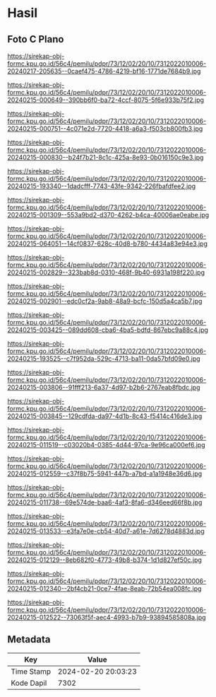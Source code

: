 # Hasil

## Foto C Plano

https://sirekap-obj-formc.kpu.go.id/56c4/pemilu/pdpr/73/12/02/20/10/7312022010006-20240217-205635--0caef475-4786-4219-bf16-1771de7684b9.jpg

https://sirekap-obj-formc.kpu.go.id/56c4/pemilu/pdpr/73/12/02/20/10/7312022010006-20240215-000649--390bb6f0-ba72-4ccf-8075-5f6e933b75f2.jpg

https://sirekap-obj-formc.kpu.go.id/56c4/pemilu/pdpr/73/12/02/20/10/7312022010006-20240215-000751--4c071e2d-7720-4418-a6a3-f503cb800fb3.jpg

https://sirekap-obj-formc.kpu.go.id/56c4/pemilu/pdpr/73/12/02/20/10/7312022010006-20240215-000830--b24f7b21-8c1c-425a-8e93-0b016150c9e3.jpg

https://sirekap-obj-formc.kpu.go.id/56c4/pemilu/pdpr/73/12/02/20/10/7312022010006-20240215-193340--1dadcfff-7743-43fe-9342-226fbafdfee2.jpg

https://sirekap-obj-formc.kpu.go.id/56c4/pemilu/pdpr/73/12/02/20/10/7312022010006-20240215-001309--553a9bd2-d370-4262-b4ca-40006ae0eabe.jpg

https://sirekap-obj-formc.kpu.go.id/56c4/pemilu/pdpr/73/12/02/20/10/7312022010006-20240215-064051--14cf0837-628c-40d8-b780-4434a83e94e3.jpg

https://sirekap-obj-formc.kpu.go.id/56c4/pemilu/pdpr/73/12/02/20/10/7312022010006-20240215-002829--323bab8d-0310-468f-9b40-6931a198f220.jpg

https://sirekap-obj-formc.kpu.go.id/56c4/pemilu/pdpr/73/12/02/20/10/7312022010006-20240215-002901--edc0cf2a-9ab8-48a9-bcfc-150d5a4ca5b7.jpg

https://sirekap-obj-formc.kpu.go.id/56c4/pemilu/pdpr/73/12/02/20/10/7312022010006-20240215-003425--089dd608-cba6-4ba5-bdfd-867ebc9a88c4.jpg

https://sirekap-obj-formc.kpu.go.id/56c4/pemilu/pdpr/73/12/02/20/10/7312022010006-20240215-193525--c7f952da-529c-4713-ba11-0da57bfd09e0.jpg

https://sirekap-obj-formc.kpu.go.id/56c4/pemilu/pdpr/73/12/02/20/10/7312022010006-20240215-003806--91fff213-6a37-4d97-b2b6-2767eab8fbdc.jpg

https://sirekap-obj-formc.kpu.go.id/56c4/pemilu/pdpr/73/12/02/20/10/7312022010006-20240215-003845--129cdfda-da97-4d1b-8c43-f5414c416de3.jpg

https://sirekap-obj-formc.kpu.go.id/56c4/pemilu/pdpr/73/12/02/20/10/7312022010006-20240215-011519--c03020b4-0385-4d44-97ca-9e96ca000ef6.jpg

https://sirekap-obj-formc.kpu.go.id/56c4/pemilu/pdpr/73/12/02/20/10/7312022010006-20240215-012559--c37f8b75-5941-447b-a7bd-a1a1948e36d6.jpg

https://sirekap-obj-formc.kpu.go.id/56c4/pemilu/pdpr/73/12/02/20/10/7312022010006-20240215-011738--69e574de-baa6-4af3-8fa6-d346eed66f8b.jpg

https://sirekap-obj-formc.kpu.go.id/56c4/pemilu/pdpr/73/12/02/20/10/7312022010006-20240215-013533--e3fa7e0e-cb54-40d7-a61e-7d6278d4883d.jpg

https://sirekap-obj-formc.kpu.go.id/56c4/pemilu/pdpr/73/12/02/20/10/7312022010006-20240215-012129--8eb682f0-4773-49b8-b374-1d1d827ef50c.jpg

https://sirekap-obj-formc.kpu.go.id/56c4/pemilu/pdpr/73/12/02/20/10/7312022010006-20240215-012340--2bf4cb21-0ce7-4fae-8eab-72b54ea008fc.jpg

https://sirekap-obj-formc.kpu.go.id/56c4/pemilu/pdpr/73/12/02/20/10/7312022010006-20240215-012522--73063f5f-aec4-4993-b7b9-93894585808a.jpg


## Metadata

| Key        | Value               |
| ---------- | ------------------- |
| Time Stamp | 2024-02-20 20:03:23 |
| Kode Dapil | 7302                |



